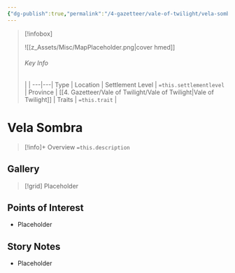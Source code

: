 ```yaml
---
{"dg-publish":true,"permalink":"/4-gazetteer/vale-of-twilight/vela-sombra/vela-sombra/","noteIcon":""}
---
```



> [!infobox]
> 
> ![[z_Assets/Misc/MapPlaceholder.png\|cover hmed]]
> ###### Key Info
>  |   |
> ---|---|
> Type | Location |
> Settlement Level | `=this.settlementlevel` |
> Province | [[4. Gazetteer/Vale of Twilight/Vale of Twilight\|Vale of Twilight]] |
> Traits | `=this.trait` |

# Vela Sombra

> [!info]+ Overview
> `=this.description`

## Gallery

>[!grid]
>Placeholder


## Points of Interest

- Placeholder

## Story Notes

- Placeholder